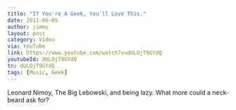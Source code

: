 ```yaml
---
title: "If You're A Geek, You'll Love This."
date: 2011-06-05
author: jimmy
layout: post
category: Video
via: YouTube
link: https://www.youtube.com/watch?v=dULOjT9GYdQ
youtubeId: dULOjT9GYdQ
tn: dULOjT9GYdQ
tags: [Music, Geek]
---
```


Leonard Nimoy, The Big Lebowski, and being lazy. What more could a neck-beard ask for?


